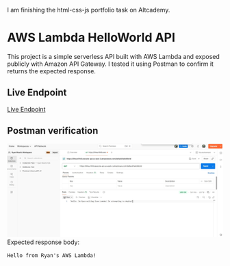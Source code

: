 I am finishing the html-css-js portfolio task on Altcademy. 
# AWS Lambda HelloWorld API

This project is a simple serverless API built with AWS Lambda and exposed publicly with Amazon API Gateway. I tested it using Postman to confirm it returns the expected response.

## Live Endpoint
[Live Endpoint](https://9heun1lhi8.execute-api.us-east-2.amazonaws.com/default/helloWorld)


## Postman verification
![Postman screenshot](assets/awspostman200screenshot.jpg)
Expected response body:
```text
Hello from Ryan's AWS Lambda!
